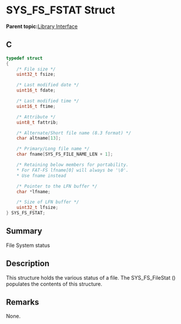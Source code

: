 # SYS\_FS\_FSTAT Struct

**Parent topic:**[Library Interface](GUID-42556FDF-A632-49FE-8A5E-9303A926578C.md)

## C

```c
typedef struct
{
    /* File size */
    uint32_t fsize;

    /* Last modified date */
    uint16_t fdate;

    /* Last modified time */
    uint16_t ftime;

    /* Attribute */
    uint8_t fattrib;

    /* Alternate/Short file name (8.3 format) */
    char altname[13];

    /* Primary/Long file name */
    char fname[SYS_FS_FILE_NAME_LEN + 1];

    /* Retaining below members for portability.
    * For FAT-FS lfname[0] will always be '\0'.
    * Use fname instead

    /* Pointer to the LFN buffer */
    char *lfname;

    /* Size of LFN buffer */
    uint32_t lfsize;
} SYS_FS_FSTAT;

```

## Summary

File System status

## Description

This structure holds the various status of a file. The SYS\_FS\_FileStat \(\)<br />populates the contents of this structure.

## Remarks

None.

